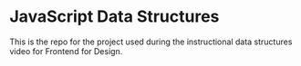 # JavaScript Data Structures

This is the repo for the project used during the instructional data structures video for Frontend for Design.